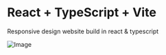 # React + TypeScript + Vite

Responsive design website build in react & typescript

![Image](https://github.com/user-attachments/assets/4e2cc799-1565-462f-9ef6-1755e6308ff7)
